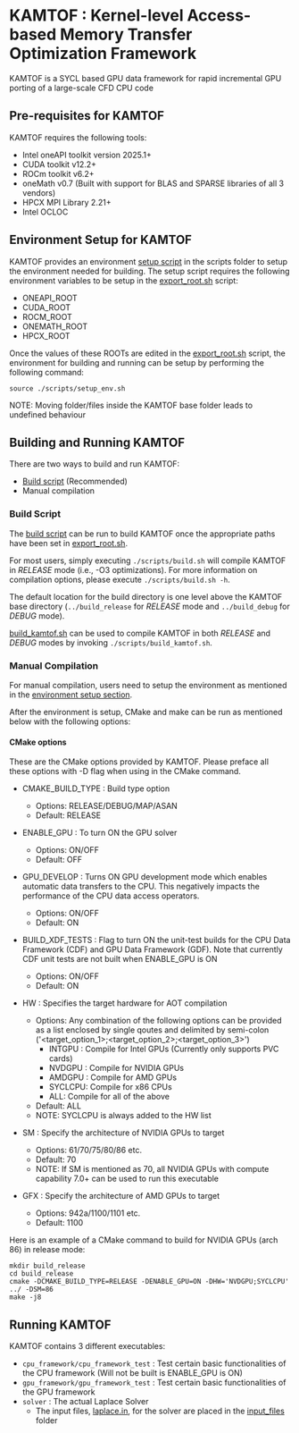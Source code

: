 # KAMTOF : Kernel-level Access-based Memory Transfer Optimization Framework

KAMTOF is a SYCL based GPU data framework for rapid incremental GPU porting of a large-scale CFD CPU code

## Pre-requisites for KAMTOF

KAMTOF requires the following tools:
- Intel oneAPI toolkit version 2025.1+
- CUDA toolkit v12.2+
- ROCm toolkit v6.2+
- oneMath v0.7 (Built with support for BLAS and SPARSE libraries of all 3 vendors)
- HPCX MPI Library 2.21+
- Intel OCLOC

<a name="env_setup"></a>
## Environment Setup for KAMTOF

KAMTOF provides an environment [setup script](scripts/setup_env.sh) in the scripts folder to setup the environment needed for building. The setup script requires the following environment variables to be setup in the [export_root.sh](scripts/export_roots.sh) script:

- ONEAPI_ROOT
- CUDA_ROOT
- ROCM_ROOT
- ONEMATH_ROOT
- HPCX_ROOT

Once the values of these ROOTs are edited in the [export_root.sh](scripts/export_roots.sh) script, the environment for building and running can be setup by performing the following command:

```
source ./scripts/setup_env.sh
```

NOTE: Moving folder/files inside the KAMTOF base folder leads to undefined behaviour   


## Building and Running KAMTOF

There are two ways to build and run KAMTOF:
- [Build script](scipts/build.sh) (Recommended)
- Manual compilation

### Build Script

The [build script](scipts/build.sh) can be run to build KAMTOF once the appropriate paths have been set in [export_root.sh](scripts/export_roots.sh).

For most users, simply executing `./scripts/build.sh` will compile KAMTOF in *RELEASE* mode (i.e., -O3 optimizations). For more information on compilation options, please execute `./scripts/build.sh -h`.

The default location for the build directory is one level above the KAMTOF base directory (`../build_release` for *RELEASE* mode and `../build_debug` for *DEBUG* mode). 

[build_kamtof.sh](scripts/build_kamtof.sh) can be used to compile KAMTOF in both *RELEASE* and *DEBUG* modes by invoking `./scripts/build_kamtof.sh`.


### Manual Compilation

For manual compilation, users need to setup the environment as mentioned in the [environment setup section](#env_setup).

After the environment is setup, CMake and make can be run as mentioned below with the following options:

#### CMake options

These are the CMake options provided by KAMTOF. Please preface all these options with -D flag when using in the CMake command.

- CMAKE_BUILD_TYPE : Build type option
  - Options: RELEASE/DEBUG/MAP/ASAN
  - Default: RELEASE 

- ENABLE_GPU : To turn ON the GPU solver
  - Options: ON/OFF
  - Default: OFF
 
- GPU_DEVELOP : Turns ON GPU development mode which enables automatic data transfers to the CPU. This negatively impacts the performance of the CPU data access operators. 
  - Options: ON/OFF
  - Default: ON
 
- BUILD_XDF_TESTS :  Flag to turn ON the unit-test builds for the CPU Data Framework (CDF) and GPU Data Framework (GDF). Note that currently CDF unit tests are not built when ENABLE_GPU is ON
  - Options: ON/OFF
  - Default: ON

- HW : Specifies the target hardware for AOT compilation
  - Options: Any combination of the following options can be provided as a list enclosed by single qoutes and delimited by semi-colon ('<target_option_1>;<target_option_2>;<target_option_3>') 
    - INTGPU : Compile for Intel GPUs (Currently only supports PVC cards)
    - NVDGPU : Compile for NVIDIA GPUs
    - AMDGPU : Compile for AMD GPUs
    - SYCLCPU: Compile for x86 CPUs
    - ALL: Compile for all of the above
  - Default: ALL
  - NOTE: SYCLCPU is always added to the HW list
 
- SM : Specify the architecture of NVIDIA GPUs to target
  - Options: 61/70/75/80/86 etc.
  - Default: 70
  - NOTE: If SM is mentioned as 70, all NVIDIA GPUs with compute capability 7.0+ can be used to run this executable
 
- GFX : Specify the architecture of AMD GPUs to target
  - Options: 942a/1100/1101 etc.
  - Default: 1100
 
Here is an example of a CMake command to build for NVIDIA GPUs (arch 86) in release mode:

```
mkdir build_release
cd build_release
cmake -DCMAKE_BUILD_TYPE=RELEASE -DENABLE_GPU=ON -DHW='NVDGPU;SYCLCPU' ../ -DSM=86
make -j8
```

## Running KAMTOF

KAMTOF contains 3 different executables: 
- `cpu_framework/cpu_framework_test` : Test certain basic functionalities of the CPU framework (Will not be built is ENABLE_GPU is ON)
- `gpu_framework/gpu_framework_test` : Test certain basic functionalities of the GPU framework
- `solver` : The actual Laplace Solver
  - The input files, [laplace.in](input_files/laplace.in), for the solver are placed in the [input_files](input_files) folder

